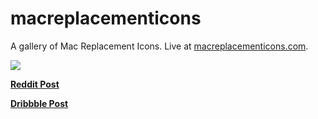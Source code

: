 # macreplacementicons
A gallery of Mac Replacement Icons.  Live at [macreplacementicons.com](http://macreplacementicons.com/).

![](http://i.imgur.com/dL8fuZF.jpg)

[**Reddit Post**](https://www.reddit.com/r/apple/comments/5lak9m/i_made_a_set_of_30_new_icons_for_apples_stock_mac/?utm_content=comments&utm_medium=hot&utm_source=reddit&utm_name=apple)

[**Dribbble Post**](https://dribbble.com/shots/3177583-Mac-Replacement-Icons)
